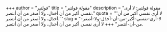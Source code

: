 +++
author = "فولتير"
title = "مقولة فولتير"
description = "مقولة فولتير: لا أرى نفسي أكبر من أن أخذل، ولا أصغر من أن أنتصر."
quote = '''لا أرى نفسي أكبر من أن أخذل، ولا أصغر من أن أنتصر.''' 
slug = "لا-أرى-نفسي-أكبر-من-أن-أخذل-ولا-أصغر-من-أن-أنتصر"
+++
لا أرى نفسي أكبر من أن أخذل، ولا أصغر من أن أنتصر.
